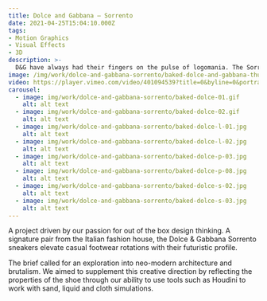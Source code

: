 ```yaml
---
title: Dolce and Gabbana — Sorrento
date: 2021-04-25T15:04:10.000Z
tags:
- Motion Graphics
- Visual Effects
- 3D
description: >-
  D&G have always had their fingers on the pulse of logomania. The Sorrento sneakers, with their bold branding, are the latest manifestation of the trend.
image: /img/work/dolce-and-gabbana-sorrento/baked-dolce-and-gabbana-thumb-01.jpg
video: https://player.vimeo.com/video/401094539?title=0&byline=0&portrait=0
carousel:
  - image: img/work/dolce-and-gabbana-sorrento/baked-dolce-01.gif
    alt: alt text
  - image: img/work/dolce-and-gabbana-sorrento/baked-dolce-02.gif
    alt: alt text
  - image: img/work/dolce-and-gabbana-sorrento/baked-dolce-l-01.jpg
    alt: alt text
  - image: img/work/dolce-and-gabbana-sorrento/baked-dolce-l-02.jpg
    alt: alt text
  - image: img/work/dolce-and-gabbana-sorrento/baked-dolce-p-03.jpg
    alt: alt text
  - image: img/work/dolce-and-gabbana-sorrento/baked-dolce-p-08.jpg
    alt: alt text
  - image: img/work/dolce-and-gabbana-sorrento/baked-dolce-s-02.jpg
    alt: alt text
  - image: img/work/dolce-and-gabbana-sorrento/baked-dolce-s-03.jpg
    alt: alt text
---
```


A project driven by our passion for out of the box design thinking. A signature pair from the Italian fashion house, the Dolce & Gabbana Sorrento sneakers elevate casual footwear rotations with their futuristic profile.

The brief called for an exploration into neo-modern architecture and brutalism. We aimed to supplement this creative direction by reflecting the properties of the shoe through our ability to use tools such as Houdini to work with sand, liquid and cloth simulations.
